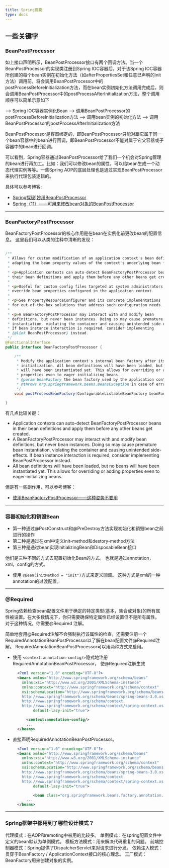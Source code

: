 ```yaml
---
title: Spring摘要
type: docs
---
```




## 一些关键字

### BeanPostProcessor
如上接口声明所示，BeanPostProcessor接口有两个回调方法。当一个BeanPostProcessor的实现类注册到Spring IOC容器后，对于该Spring IOC容器所创建的每个bean实例在初始化方法（如afterPropertiesSet和任意已声明的init方法）调用前，将会调用BeanPostProcessor中的postProcessBeforeInitialization方法，而在bean实例初始化方法调用完成后，则会调用BeanPostProcessor中的postProcessAfterInitialization方法，整个调用顺序可以简单示意如下

>
--> Spring IOC容器实例化Bean
--> 调用BeanPostProcessor的postProcessBeforeInitialization方法
--> 调用bean实例的初始化方法
--> 调用BeanPostProcessor的postProcessAfterInitialization方法

BeanPostProcessor是容器绑定的，即BeanPostProcessor只能对跟它属于同一个bean容器中的bean进行回调，即BeanPostProcessor不能对属于它父容器或子容器中的bean进行回调。

可以看到，Spring容器通过BeanPostProcessor给了我们一个机会对Spring管理的bean进行再加工。比如：我们可以修改bean的属性，可以给bean生成一个动态代理实例等等。一些Spring AOP的底层处理也是通过实现BeanPostProcessor来执行代理包装逻辑的。

具体可以参考博客:
- [Spring探秘|妙用BeanPostProcessor][1]
- [Spring（11）——可用来修改bean对象的BeanPostProcessor][2]

---

### BeanFactoryPostProcessor

BeanFactoryPostProcessor的核心作用是在bean在实例化前更改bean的配置信息。
这里我们可以从类的注释中清晰的发现：
```java

/**
 * Allows for custom modification of an application context's bean definitions,
 * adapting the bean property values of the context's underlying bean factory.
 *
 * <p>Application contexts can auto-detect BeanFactoryPostProcessor beans in
 * their bean definitions and apply them before any other beans get created.
 *
 * <p>Useful for custom config files targeted at system administrators that
 * override bean properties configured in the application context.
 *
 * <p>See PropertyResourceConfigurer and its concrete implementations
 * for out-of-the-box solutions that address such configuration needs.
 *
 * <p>A BeanFactoryPostProcessor may interact with and modify bean
 * definitions, but never bean instances. Doing so may cause premature bean
 * instantiation, violating the container and causing unintended side-effects.
 * If bean instance interaction is required, consider implementing
 * {@link BeanPostProcessor} instead.
 */
@FunctionalInterface
public interface BeanFactoryPostProcessor {

	/**
	 * Modify the application context's internal bean factory after its standard
	 * initialization. All bean definitions will have been loaded, but no beans
	 * will have been instantiated yet. This allows for overriding or adding
	 * properties even to eager-initializing beans.
	 * @param beanFactory the bean factory used by the application context
	 * @throws org.springframework.beans.BeansException in case of errors
	 */
	void postProcessBeanFactory(ConfigurableListableBeanFactory beanFactory) throws BeansException;

}

```
有几点比较关键：
- Application contexts can auto-detect BeanFactoryPostProcessor beans in their bean definitions and apply them before any other beans get created.
- A BeanFactoryPostProcessor may interact with and modify bean definitions, but never bean instances. Doing so may cause premature bean instantiation, violating the container and causing unintended side-effects. If bean instance interaction is required, consider implementing BeanPostProcessor instead.
- All bean definitions will have been loaded, but no beans will have been instantiated yet. This allows for overriding or adding properties even to eager-initializing beans.

但是有一些副作用，可以参考博客：
- [使用BeanFactoryPostProcessor——这种姿势不要用][3]


---

### 容器初始化和销毁Bean
- 第一种通过@PostConstruct和@PreDestroy方法实现初始化和销毁bean之前进行的操作
- 第二种是通过在xml中定义init-method和destory-method方法
- 第三种是通过bean实现InitializingBean和DisposableBean接口

他们是三种不同的方式去配置初始化Bean的方式。
也就是通过annotation，xml，config的方式。

- 使用 `@Bean(initMethod = "init")`方式来定义回调。
这种方式是xml的一种annotation的过渡配置。
---

### @Required
Spring依赖检查bean配置文件用于确定的特定类型(基本，集合或对象)的所有属性被设置。在大多数情况下，你只需要确保特定属性已经设置但不是所有属性。 对于这种情况，你需要@Required 注解。

简单地套用@Required注解不会强制执行该属性的检查，还需要注册一个RequiredAnnotationBeanPostProcessor以了解在bean配置文件@Required注解。
RequiredAnnotationBeanPostProcessor可以用两种方式来启用。

- 使用 `<context:annotation-config/>`隐式地注册RequiredAnnotationBeanPostProcessor， 使@Required注解生效
  ```XML
    <?xml version="1.0" encoding="UTF-8"?>
    <beans xmlns="http://www.springframework.org/schema/beans"
      xmlns:xsi="http://www.w3.org/2001/XMLSchema-instance"
      xmlns:context="http://www.springframework.org/schema/context"
      xsi:schemaLocation="http://www.springframework.org/schema/beans
      http://www.springframework.org/schema/beans/spring-beans-3.0.xsd
      http://www.springframework.org/schema/context
      http://www.springframework.org/schema/context/spring-context.xsd"
           default-lazy-init="true">

        <context:annotation-config/>
        ...
    </beans>
  ```
- 直接声明RequiredAnnotationBeanPostProcessor。
  ```XML
    <?xml version="1.0" encoding="UTF-8"?>
    <beans xmlns="http://www.springframework.org/schema/beans"
      xmlns:xsi="http://www.w3.org/2001/XMLSchema-instance"
      xmlns:context="http://www.springframework.org/schema/context"
      xsi:schemaLocation="http://www.springframework.org/schema/beans
      http://www.springframework.org/schema/beans/spring-beans-3.0.xsd
      http://www.springframework.org/schema/context
      http://www.springframework.org/schema/context/spring-context.xsd"
           default-lazy-init="true">

           <bean class="org.springframework.beans.factory.annotation.RequiredAnnotationBeanPostProcessor"/>
        ...
    </beans>
  ```



---

### Spring框架中都用到了哪些设计模式？

代理模式：在AOP和remoting中被用的比较多。
单例模式：在spring配置文件中定义的bean默认为单例模式。
模板方法模式：用来解决代码重复的问题。
前端控制器模式：Spring提供了DispatcherServlet来对请求进行分发。
依赖注入模式：贯穿于BeanFactory / ApplicationContext接口的核心理念。
工厂模式：BeanFactory用来创建对象的实例。
















[1]:[https://www.jianshu.com/p/1417eefd2ab1]
[2]:[https://blog.csdn.net/elim168/article/details/76146351]
[3]:[https://www.jianshu.com/p/3d099ea43b0e]
